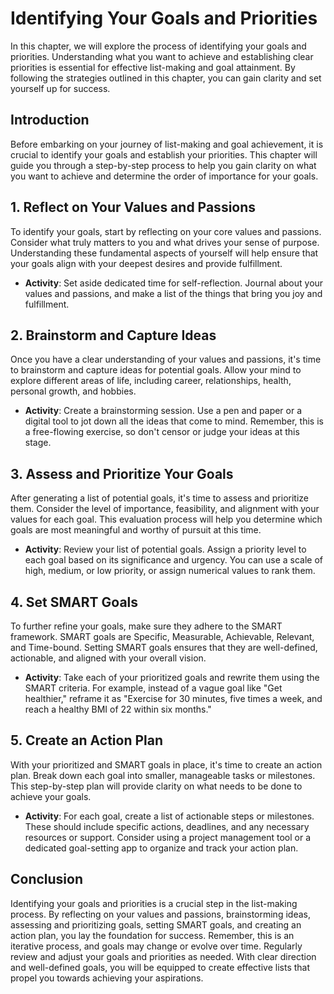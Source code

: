 Identifying Your Goals and Priorities
==============================================

In this chapter, we will explore the process of identifying your goals and priorities. Understanding what you want to achieve and establishing clear priorities is essential for effective list-making and goal attainment. By following the strategies outlined in this chapter, you can gain clarity and set yourself up for success.

Introduction
------------

Before embarking on your journey of list-making and goal achievement, it is crucial to identify your goals and establish your priorities. This chapter will guide you through a step-by-step process to help you gain clarity on what you want to achieve and determine the order of importance for your goals.

1\. Reflect on Your Values and Passions
--------------------------------------

To identify your goals, start by reflecting on your core values and passions. Consider what truly matters to you and what drives your sense of purpose. Understanding these fundamental aspects of yourself will help ensure that your goals align with your deepest desires and provide fulfillment.

* **Activity**: Set aside dedicated time for self-reflection. Journal about your values and passions, and make a list of the things that bring you joy and fulfillment.

2\. Brainstorm and Capture Ideas
-------------------------------

Once you have a clear understanding of your values and passions, it's time to brainstorm and capture ideas for potential goals. Allow your mind to explore different areas of life, including career, relationships, health, personal growth, and hobbies.

* **Activity**: Create a brainstorming session. Use a pen and paper or a digital tool to jot down all the ideas that come to mind. Remember, this is a free-flowing exercise, so don't censor or judge your ideas at this stage.

3\. Assess and Prioritize Your Goals
-----------------------------------

After generating a list of potential goals, it's time to assess and prioritize them. Consider the level of importance, feasibility, and alignment with your values for each goal. This evaluation process will help you determine which goals are most meaningful and worthy of pursuit at this time.

* **Activity**: Review your list of potential goals. Assign a priority level to each goal based on its significance and urgency. You can use a scale of high, medium, or low priority, or assign numerical values to rank them.

4\. Set SMART Goals
------------------

To further refine your goals, make sure they adhere to the SMART framework. SMART goals are Specific, Measurable, Achievable, Relevant, and Time-bound. Setting SMART goals ensures that they are well-defined, actionable, and aligned with your overall vision.

* **Activity**: Take each of your prioritized goals and rewrite them using the SMART criteria. For example, instead of a vague goal like "Get healthier," reframe it as "Exercise for 30 minutes, five times a week, and reach a healthy BMI of 22 within six months."

5\. Create an Action Plan
------------------------

With your prioritized and SMART goals in place, it's time to create an action plan. Break down each goal into smaller, manageable tasks or milestones. This step-by-step plan will provide clarity on what needs to be done to achieve your goals.

* **Activity**: For each goal, create a list of actionable steps or milestones. These should include specific actions, deadlines, and any necessary resources or support. Consider using a project management tool or a dedicated goal-setting app to organize and track your action plan.

Conclusion
----------

Identifying your goals and priorities is a crucial step in the list-making process. By reflecting on your values and passions, brainstorming ideas, assessing and prioritizing goals, setting SMART goals, and creating an action plan, you lay the foundation for success. Remember, this is an iterative process, and goals may change or evolve over time. Regularly review and adjust your goals and priorities as needed. With clear direction and well-defined goals, you will be equipped to create effective lists that propel you towards achieving your aspirations.
